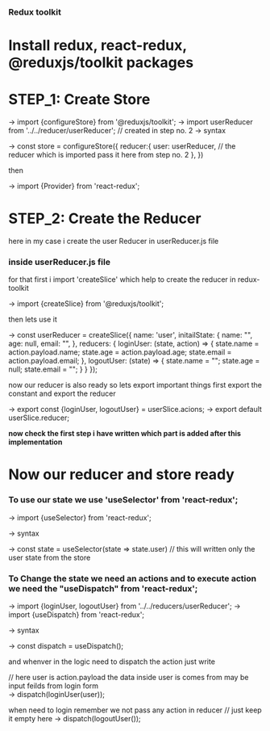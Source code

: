 ### Redux toolkit 

# Install redux, react-redux, @reduxjs/toolkit packages

# STEP_1: Create Store
-> import {configureStore} from '@reduxjs/toolkit';
-> import userReducer from '../../reducer/userReducer'; // created in step no. 2
-> syntax

->  const store = configureStore({
        reducer:{
            user: userReducer, // the reducer which is imported pass it here from step no. 2
        },
    })

then 

-> import {Provider} from 'react-redux';

<Provider store={store}>
    <App />
</Provider>

# STEP_2: Create the Reducer
here in my case i create the user Reducer in userReducer.js file
### inside userReducer.js file
for that first i import 'createSlice' which help to create the reducer in redux-toolkit

-> import {createSlice} from '@reduxjs/toolkit';

then lets use it 

->  const userReducer = createSlice({
        name: 'user',
        initailState: {
            name: "",
            age: null,
            email: "",
        },
        reducers: {
            loginUser: (state, action) => {
                state.name = action.payload.name;
                state.age = action.payload.age;
                state.email = action.payload.email;
            },
            logoutUser: (state) => {
                state.name = "";
                state.age = null;
                state.email = "";
            }
        }
    });

now our reducer is also ready so lets export important things
first export the constant and export the reducer

->  export const {loginUser, logoutUser} = userSlice.acions;
->  export default userSlice.reducer; 

__now check the first step i have written which part is added after this implementation__


# Now our reducer and store ready 

### To use our state we use 'useSelector' from 'react-redux';

-> import {useSelector} from 'react-redux';

-> syntax

-> const state = useSelector(state => state.user) // this will written only the user state from the store  

### To Change the state we need an actions and to execute action we need the "useDispatch" from 'react-redux';
-> import {loginUser, logoutUser} from '../../reducers/userReducer';
-> import {useDispatch} from 'react-redux';

-> syntax

-> const dispatch = useDispatch();

and whenver in the logic need to dispatch the action just write 

// here user is action.payload the data inside user is comes from may be input feilds from login form  
-> dispatch(loginUser(user));


when need to login remember we not pass any action in reducer 
// just keep it empty here
-> dispatch(logoutUser());

